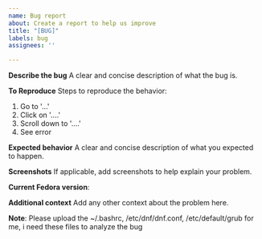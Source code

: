 ```yaml
---
name: Bug report
about: Create a report to help us improve
title: "[BUG]"
labels: bug
assignees: ''

---
```


**Describe the bug**
A clear and concise description of what the bug is.

**To Reproduce**
Steps to reproduce the behavior:
1. Go to '...'
2. Click on '....'
3. Scroll down to '....'
4. See error

**Expected behavior**
A clear and concise description of what you expected to happen.

**Screenshots**
If applicable, add screenshots to help explain your problem.

**Current Fedora version**: 

**Additional context**
Add any other context about the problem here.

**Note**: Please upload the ~/.bashrc, /etc/dnf/dnf.conf, /etc/default/grub for me, i need these files to analyze the bug
